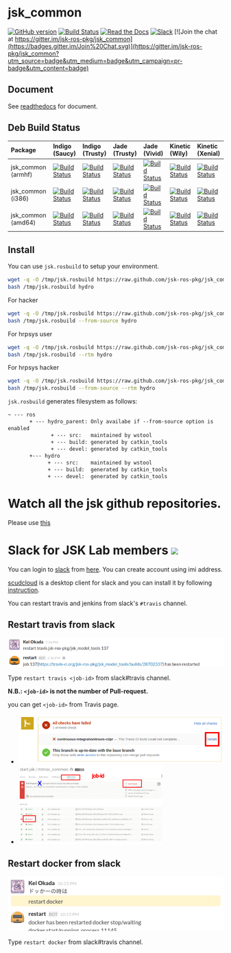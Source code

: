 jsk_common
===

[![GitHub version](https://badge.fury.io/gh/jsk-ros-pkg%2Fjsk_common.svg)](https://badge.fury.io/gh/jsk-ros-pkg%2Fjsk_common)
[![Build Status](https://travis-ci.org/jsk-ros-pkg/jsk_common.svg?branch=master)](https://travis-ci.org/jsk-ros-pkg/jsk_common)
[![Read the Docs](https://readthedocs.org/projects/jsk-docs/badge/?version=latest)](http://jsk-docs.readthedocs.org/en/latest/jsk_common/doc/index.html)
[![Slack](https://img.shields.io/badge/slack-jsk--robotics-e100e1.svg)](http://jsk-robotics.slack.com)
[![Join the chat at https://gitter.im/jsk-ros-pkg/jsk_common](https://badges.gitter.im/Join%20Chat.svg)](https://gitter.im/jsk-ros-pkg/jsk_common?utm_source=badge&utm_medium=badge&utm_campaign=pr-badge&utm_content=badge)

Document
--------

See [readthedocs](http://jsk-common.readthedocs.org/en/latest/) for document.

Deb Build Status
------------

| Package            | Indigo (Saucy)                                                                                                                                                                               | Indigo (Trusty)                                                                                                                                                                                | Jade (Trusty)                                                                                                                                                                                  | Jade (Vivid)                                                                                                                                                                                 | Kinetic (Wily)                                                                                                                                                                             | Kinetic (Xenial)                                                                                                                                                                               |
|:-------------------|:---------------------------------------------------------------------------------------------------------------------------------------------------------------------------------------------|:-----------------------------------------------------------------------------------------------------------------------------------------------------------------------------------------------|:-----------------------------------------------------------------------------------------------------------------------------------------------------------------------------------------------|:---------------------------------------------------------------------------------------------------------------------------------------------------------------------------------------------|:-------------------------------------------------------------------------------------------------------------------------------------------------------------------------------------------|:-----------------------------------------------------------------------------------------------------------------------------------------------------------------------------------------------|
| jsk_common (armhf) | [![Build Status](http://build.ros.org/job/Ibin_arm_uShf__jsk_common__ubuntu_saucy_armhf__binary/badge/icon)](http://build.ros.org/job/Ibin_arm_uShf__jsk_common__ubuntu_saucy_armhf__binary) | [![Build Status](http://build.ros.org/job/Ibin_arm_uThf__jsk_common__ubuntu_trusty_armhf__binary/badge/icon)](http://build.ros.org/job/Ibin_arm_uThf__jsk_common__ubuntu_trusty_armhf__binary) | [![Build Status](http://build.ros.org/job/Jbin_arm_uThf__jsk_common__ubuntu_trusty_armhf__binary/badge/icon)](http://build.ros.org/job/Jbin_arm_uThf__jsk_common__ubuntu_trusty_armhf__binary) | [![Build Status](http://build.ros.org/job/Jbin_arm_uVhf__jsk_common__ubuntu_vivid_armhf__binary/badge/icon)](http://build.ros.org/job/Jbin_arm_uVhf__jsk_common__ubuntu_vivid_armhf__binary) | [![Build Status](http://build.ros.org/job/Kbin_arm_uWhf__jsk_common__ubuntu_wily_armhf__binary/badge/icon)](http://build.ros.org/job/Kbin_arm_uWhf__jsk_common__ubuntu_wily_armhf__binary) | [![Build Status](http://build.ros.org/job/Kbin_arm_uXhf__jsk_common__ubuntu_xenial_armhf__binary/badge/icon)](http://build.ros.org/job/Kbin_arm_uXhf__jsk_common__ubuntu_xenial_armhf__binary) |
| jsk_common (i386)  | [![Build Status](http://build.ros.org/job/Ibin_uS32__jsk_common__ubuntu_saucy_i386__binary/badge/icon)](http://build.ros.org/job/Ibin_uS32__jsk_common__ubuntu_saucy_i386__binary)           | [![Build Status](http://build.ros.org/job/Ibin_uT32__jsk_common__ubuntu_trusty_i386__binary/badge/icon)](http://build.ros.org/job/Ibin_uT32__jsk_common__ubuntu_trusty_i386__binary)           | [![Build Status](http://build.ros.org/job/Jbin_uT32__jsk_common__ubuntu_trusty_i386__binary/badge/icon)](http://build.ros.org/job/Jbin_uT32__jsk_common__ubuntu_trusty_i386__binary)           | [![Build Status](http://build.ros.org/job/Jbin_uV32__jsk_common__ubuntu_vivid_i386__binary/badge/icon)](http://build.ros.org/job/Jbin_uV32__jsk_common__ubuntu_vivid_i386__binary)           | [![Build Status](http://build.ros.org/job/Kbin_uW32__jsk_common__ubuntu_wily_i386__binary/badge/icon)](http://build.ros.org/job/Kbin_uW32__jsk_common__ubuntu_wily_i386__binary)           | [![Build Status](http://build.ros.org/job/Kbin_uX32__jsk_common__ubuntu_xenial_i386__binary/badge/icon)](http://build.ros.org/job/Kbin_uX32__jsk_common__ubuntu_xenial_i386__binary)           |
| jsk_common (amd64) | [![Build Status](http://build.ros.org/job/Ibin_uS64__jsk_common__ubuntu_saucy_amd64__binary/badge/icon)](http://build.ros.org/job/Ibin_uS64__jsk_common__ubuntu_saucy_amd64__binary)         | [![Build Status](http://build.ros.org/job/Ibin_uT64__jsk_common__ubuntu_trusty_amd64__binary/badge/icon)](http://build.ros.org/job/Ibin_uT64__jsk_common__ubuntu_trusty_amd64__binary)         | [![Build Status](http://build.ros.org/job/Jbin_uT64__jsk_common__ubuntu_trusty_amd64__binary/badge/icon)](http://build.ros.org/job/Jbin_uT64__jsk_common__ubuntu_trusty_amd64__binary)         | [![Build Status](http://build.ros.org/job/Jbin_uV64__jsk_common__ubuntu_vivid_amd64__binary/badge/icon)](http://build.ros.org/job/Jbin_uV64__jsk_common__ubuntu_vivid_amd64__binary)         | [![Build Status](http://build.ros.org/job/Kbin_uW64__jsk_common__ubuntu_wily_amd64__binary/badge/icon)](http://build.ros.org/job/Kbin_uW64__jsk_common__ubuntu_wily_amd64__binary)         | [![Build Status](http://build.ros.org/job/Kbin_uX64__jsk_common__ubuntu_xenial_amd64__binary/badge/icon)](http://build.ros.org/job/Kbin_uX64__jsk_common__ubuntu_xenial_amd64__binary)         |


Install
---
You can use `jsk.rosbuild` to setup your environment.


```sh
wget -q -O /tmp/jsk.rosbuild https://raw.github.com/jsk-ros-pkg/jsk_common/master/jsk.rosbuild
bash /tmp/jsk.rosbuild hydro
```

For hacker

```sh
wget -q -O /tmp/jsk.rosbuild https://raw.github.com/jsk-ros-pkg/jsk_common/master/jsk.rosbuild
bash /tmp/jsk.rosbuild --from-source hydro
```

For hrpsys user

```sh
wget -q -O /tmp/jsk.rosbuild https://raw.github.com/jsk-ros-pkg/jsk_common/master/jsk.rosbuild
bash /tmp/jsk.rosbuild --rtm hydro
```

For hrpsys hacker

```sh
wget -q -O /tmp/jsk.rosbuild https://raw.github.com/jsk-ros-pkg/jsk_common/master/jsk.rosbuild
bash /tmp/jsk.rosbuild --from-source --rtm hydro
```

`jsk.rosbuild` generates filesystem as follows:

```
~ --- ros
       + --- hydro_parent: Only availabe if --from-source option is enabled
              + --- src:   maintained by wstool
              + --- build: generated by catkin_tools
              + --- devel: generated by catkin_tools
       +--- hydro
             + --- src:    maintained by wstool
             + --- build:  generated by catkin_tools
             + --- devel:  generated by catkin_tools
```

Watch all the jsk github repositories.
===
Please use [this](http://jsk-github-watcher.herokuapp.com/)

Slack for JSK Lab members <img src="https://upload.wikimedia.org/wikipedia/en/7/76/Slack_Icon.png" height="40px" />
=========================
You can login to [slack](https://slack.com/) from [here](https://jsk-robotics.slack.com).
You can create account using imi address.

[scudcloud](https://github.com/raelgc/scudcloud) is a desktop client for slack and you can install it
by following [instruction](https://github.com/raelgc/scudcloud#ubuntukubuntu-mint-and-debian).

You can restart travis and jenkins from slack's `#travis` channel.

Restart travis from slack
-------------------------
![](images/restart_travis.png)

Type `restart travis <job-id>` from slack#travis channel.

**N.B.: `<job-id>` is not the number of Pull-request.**

you can get `<job-id>` from Travis page.

- ![](images/PR_page.png)
- <img src="images/Travis_page.png" width="70%" />

Restart docker from slack
-------------------------
![](images/restart_docker.png)

Type `restart docker` from slack#travis channel.
